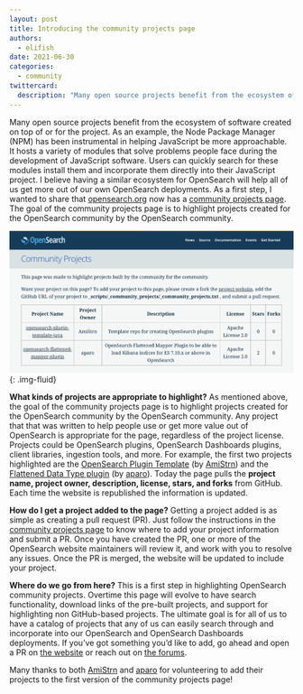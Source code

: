 ```yaml
---
layout: post
title: Introducing the community projects page
authors: 
  - elifish
date: 2021-06-30
categories:
  - community
twittercard:
  description: "Many open source projects benefit from the ecosystem of software created on top of or for the project. As a first steps towards having a robust ecosystem, opensearch.org now has added a community projects page to highlight projects created for the OpenSearch community by the OpenSearch community... "
---
```


Many open source projects benefit from the ecosystem of software created on top of or for the project. As an example, the Node Package Manager (NPM) has been instrumental in helping JavaScript be more approachable. It hosts a variety of modules that solve problems people face during the development of JavaScript software. Users can quickly search for these modules install them and incorporate them directly into their JavaScript project. I believe having a similar ecosystem for OpenSearch will help all of us get more out of our own OpenSearch deployments. As a first step, I wanted to share that [opensearch.org](http://opensearch.org/) now has a [community projects page](http://opensearch.org/community_projects/). The goal of the community projects page is to highlight projects created for the OpenSearch community by the OpenSearch community.

![OpenSearch Community Projects Page](/assets/media/blog-images/2021-06-24-introducing-community-projects/screenshot.png){: .img-fluid}

**What kinds of projects are appropriate to highlight?**
As mentioned above, the goal of the community projects page is to highlight projects created for the OpenSearch community by the OpenSearch community. Any project that that was written to help people use or get more value out of OpenSearch is appropriate for the page, regardless of the project license. Projects could be OpenSearch plugins, OpenSearch Dashboards plugins, client libraries, ingestion tools, and more. For example, the first two projects highlighted are the [OpenSearch Plugin Template](https://github.com/AmiStrn/opensearch-plugin-template-java) (by [AmiStrn](https://github.com/AmiStrn)) and the [Flattened Data Type plugin](https://github.com/aparo/opensearch-flattened-mapper-plugin) (by [aparo](https://github.com/aparo)). Today the page pulls the **project name, project owner, description, license, stars, and forks** from GitHub. Each time the website is republished the information is updated.

**How do I get a project added to the page?**
Getting a project added is as simple as creating a pull request (PR). Just follow the instructions in the [community projects page](https://opensearch.org/community_projects/) to know where to add your project information and submit a PR. Once you have created the PR, one or more of the OpenSearch website maintainers will review it, and work with you to resolve any issues. Once the PR is merged, the website will be updated to include your project. 

**Where do we go from here?**
This is a first step in highlighting OpenSearch community projects. Overtime this page will evolve to have search functionality, download links of the pre-built projects, and support for highlighting non GitHub-based projects. The ultimate goal is for all of us to have a catalog of projects that any of us can easily search through and incorporate into our OpenSearch and OpenSearch Dashboards deployments. If you’ve got something you’d like to add, go ahead and open a PR on [the website](https://github.com/opensearch-project/project-website) or reach out on [the forums](https://discuss.opendistrocommunity.dev/).

Many thanks to both [AmiStrn](https://github.com/AmiStrn) and [aparo](https://github.com/aparo) for volunteering to add their projects to the first version of the community projects page!
